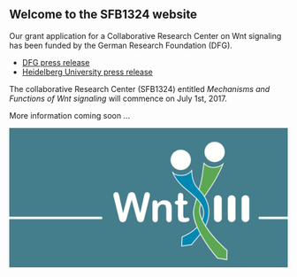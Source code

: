 ## Welcome to the SFB1324 website

Our grant application for a Collaborative Research Center on Wnt signaling has been funded by the German Research Foundation (DFG). 

* [DFG press release](http://www.dfg.de/service/presse/pressemitteilungen/2017/pressemitteilung_nr_16/index.html)
* [Heidelberg University press release](http://www.uni-heidelberg.de/presse/news2017/pm20170526_new-collaborative-research-center-on-a-fundamental-signaling-pathway-in-development-and-disease.html)

The collaborative Research Center (SFB1324) entitled *Mechanisms and Functions of Wnt signaling* will commence on July 1st, 2017.

More information coming soon ...
  
![logo](https://github.com/boutroslab/SFB1324/blob/master/wnt-sfb1324.png)
